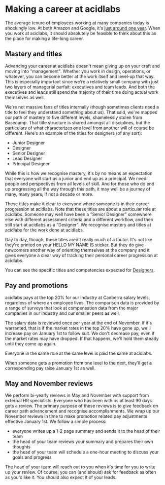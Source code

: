 # Making a career at acidlabs

The average tenure of employees working at many companies today is shockingly low. At both Amazon and Google, it's [just around one year](http://www.techrepublic.com/blog/career-management/tech-companies-have-highest-turnover-rate/). When you work at acidlabs, it should absolutely be feasible to think about this as the place for making a life-long career.

## Mastery and titles

Advancing your career at acidlabs doesn't mean giving up on your craft and moving into "management". Whether you work in design, operations, or whatever, you can become better at the work itself and level-up that way. This is especially important since we're a relatively small company with just two layers of managerial parfait: executives and team leads. And both the executives and leads still spend the majority of their time doing actual work themselves as well.

We're not massive fans of titles internally (though sometimes clients need a title to feel they understand something about us). That said, we've mapped our path of mastery to five different levels, shamelessly stolen from Basecamp. That title structure is shared amongst all disciplines, but the particulars of what characterizes one level from another will of course be different. Here's an example of the titles for designers (of any sort):
* Junior Designer
* Designer
* Senior Designer
* Lead Designer 
* Principal Designer

While this is how we recognise mastery, it's by no means an expectation that everyone will start as a junior and end up as a principal. We need people and perspectives from all levels of skill. And for those who do end up progressing all the way through this path, it may well be a journey of many, many years, if not a decade or more.

These titles make it clear to everyone where someone is in their career progression at acidlabs. Note that these titles are about a particular role at acidlabs. Someone may well have been a "Senior Designer" somewhere else with different assessment criteria and a different workflow, and then still start at acidlabs as a "Designer". We recognise mastery and titles at acidlabs for the work done at acidlabs.

Day to day, though, these titles aren't really much of a factor. It's not like they're printed on your HELLO MY NAME IS sticker. But they do give newcomers another way of orienting themselves at the company and it gives everyone a clear way of tracking their personal career progression at acidlabs.

You can see the specific titles and competencies expected for [Designers](https://github.com/acidlabsdesign/EmployeeHandbook/blob/master/competencies-for-designers).

## Pay and promotions

acidlabs pays at the top 20% for our industry at Canberra salary levels, regardless of where an employee lives. The comparison data is provided by a range of surveys that look at compensation data from the major companies in our industry and our smaller peers as well.

The salary data is reviewed once per year at the end of November. If it's warranted, that is if the market rates in the top 20% have gone up, we'll increase pay on January 1st to follow suit. We don't decrease pay, even if the market rates may have dropped. If that happens, we'll hold them steady until they come up again.

Everyone in the same role at the same level is paid the same at acidlabs.

When someone gets a promotion from one level to the next, they'll get a corresponding pay raise January 1st as well.

## May and November reviews

We perform bi-yearly reviews in May and November with support from external HR specialists. Everyone who has been with us at least 90 days gets a review. The primary purpose of these reviews is to give feedback on career path advancement and recognise accomplishments. We wrap up our November reviews in time to make promotion related pay adjustments effective January 1st. We follow a simple process:

* everyone writes up a 1-2 page summary and sends it to the head of their team
* the head of your team reviews your summary and prepares their own thoughts
* the head of your team will schedule a one-hour meeting to discuss your goals and progress

The head of your team will reach out to you when it's time for you to write up your review. Of course, you can (and should) ask for feedback as often as you'd like it. You should also expect it of your leads.
